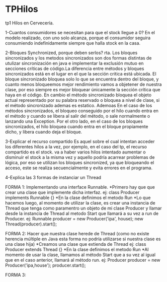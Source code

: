 # TPHilos
tp1 Hilos en Cervecería.

1-Cuantos consumidores se necesitan para que el stock llegue a 0?
En el modelo realizado, con uno solo alcanza, porque el consumidor seguira consumiendo indefinidamente siempre que halla stock en la casa.

2-Bloques Synchronized, porque deben serlos?
rta. Los bloques sincronizados y los metodos sincronizados son dos formas distintas de utulizar sincronización en java e implementar la exclusión mutuo en secciones críticas de código.La diferencia entre métodos y bloques sincronizados está en el lugar en el que la sección critica está ubicada. El bloque sincronizado bloquea solo lo que se encuentra dentro del bloque, y cuanto menos bloqueemos mejor rendimiento vamos a objetener de nuestra clase, por eso siempre es mejor bloquear únicamente la sección crítica que haya en el código. En cambio el método sincronizado bloquea el objeto actual representado por su palabra reservado o bloquea a nivel de clase, si el método sincronizado ademas es estatico. Ademoas En el caso de los métodos sincronizados, el bloqueo conseguido por el hilo cuando entra en el método y cuando se libera al salir del método, o sale normalmente o lanzando una Exception. Por el otro lado, en el caso de los bloques sincronizados, el hilo bloquea cuando entra en el bloque propiamente dicho, y libera cuando deja el bloque.

3-Explicar el recurso compartido
Es aquel sobre el cual intentan acceder los diferentes hilos a la vez, por ejemplo, en el caso del tp, el recurso compartido es el stock. va a haber varios hilos intentado aumentar o disminuir el stock a la misma vez y aquello podría acarrear problemas de lógica, por eso se utilizan los bloques sincronized, ya que bloqueando el acceso, este se realiza secuencialmente y evita errores en el programa.

4-Explica las 3 formas de instanciar un Thread

FORMA 1: Implementando una interface Runnable. 
*Primero hay que que crear una clase que implemente dicha  interfaz. ej: class Producer implements Runnable {}
*En la clase definimos el metodo Run
*Lo que hacemos luego, al momento de utilizar la clase, es crear una instancia de Thread que tenga como paramentro un objeto de mi clase Producer y llamar desde la instancia de Thread al metodo Start que llamará a su vez a run de Producer. ej:
Runnable producer = new Producer('ipa', house);
new Thread(producer).start();

FORMA 2: Hacer que nuestra clase herede de Thread (como no existe herencia múltiple en Java esta forma no podría utilizarse si nuestra clase es una clase hija)
*Creamos una clase que extienda de Thread  ej: class Producer extends Thread {}
*En la clase definimos el metodo Run
*Al momento de usar la clase, llamamos al método Start que a su vez al igual que en el caso anterior, llamará al método run.
ej:
Producer producer = new Producer('ipa,house');
producer.start();

FORMA 3:

